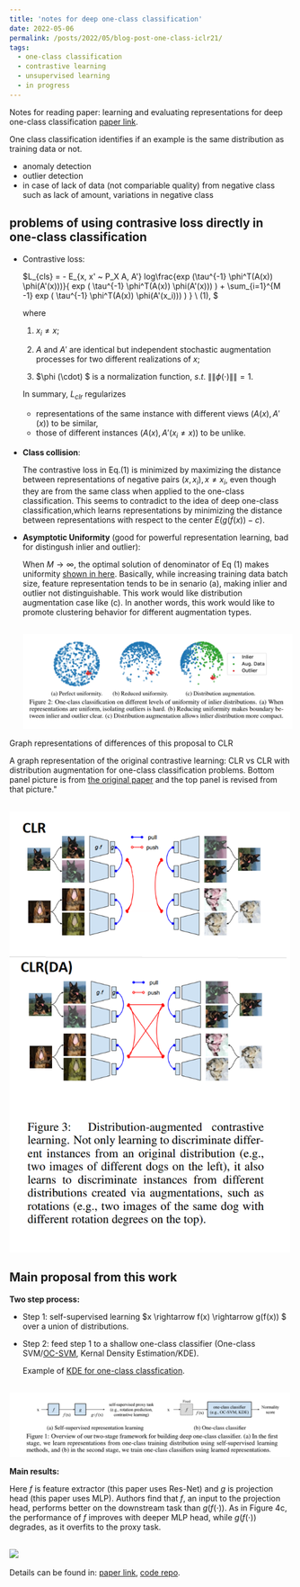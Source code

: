 ```yaml
---
title: 'notes for deep one-class classification'
date: 2022-05-06
permalink: /posts/2022/05/blog-post-one-class-iclr21/
tags:
  - one-class classification
  - contrastive learning
  - unsupervised learning
  - in progress
---
```


Notes for reading paper: learning and evaluating representations for deep one-class classification [paper link](https://arxiv.org/abs/2011.02578).

One class classification identifies if an example is the same distribution as training data or not.

* anomaly detection
* outlier detection
* in case of lack of data (not compariable quality) from negative class such as lack of amount, variations in negative class

problems of using contrasive loss directly in one-class classification
---

- Contrastive loss:

  $L_{cls} = - E_{x, x' ~ P_X A, A'} log\frac{exp (\tau^{-1} \phi^T(A(x)) \phi(A'(x)))}{ exp ( \tau^{-1} \phi^T(A(x)) \phi(A'(x))) ) + \sum_{i=1}^{M -1}  exp ( \tau^{-1} \phi^T(A(x)) \phi(A'(x_i))) ) }  \ (1), $
  
  where  
  1. $x_i \neq x$;

  2. $A$ and $A'$ are identical but independent stochastic augmentation processes for two different realizations of $x$;

  3. $\phi (\cdot) $ is a normalization function, $s.t.$ $\|\| \phi (\cdot) \|\| = 1.$

  In summary, $L_{clr}$ regularizes 
  - representations of the same instance with different views $(A(x),A'(x))$ to be similar,
  - those of different instances
  $(A(x),A'(x_i \neq x))$ to be unlike.


- **Class collision**:

  The contrastive loss in Eq.(1) is minimized by maximizing the distance between representations of negative pairs $(x,x_i),x \neq x_i$, even though they are from the same class when applied to the one-class classification. This seems to contradict to the idea of deep one-class classification,which learns representations by minimizing the distance between representations with respect to the center $E (g ( f(x) ) - c)$. 

- **Asymptotic Uniformity** (good for powerful representation learning, bad for distingush inlier and outlier): 

  When $M \rightarrow \infty$, the optimal solution of denominator of Eq (1) makes uniformity [shown in here](https://arxiv.org/abs/2005.10242). Basically, while increasing training data batch size, feature representation tends to be in senario (a), making inlier and outlier not distinguishable. This work would like distribution augmentation case like (c). In another words, this work would like to promote clustering behavior for different augmentation types.

  <br/><img src='/images/\blog_one_class/uniformity_illustration.png' width="600">

  
Graph representations of differences of this proposal to CLR

A graph representation of the original contrastive learning: CLR vs CLR with distribution augmentation for one-class classification problems. Bottom panel picture is from [the original paper](https://arxiv.org/abs/2011.02578) and the top panel is revised from that picture."
  
<!--
<br/><img src='/images/\blog_one_class/simple_CLR_one_class.png' width="500">

a gif version can be found here [tds](https://towardsdatascience.com/understanding-contrastive-learning-d5b19fd96607) 

  <br/><img src='/images/\blog_one_class/one_class_distribution_augmentation.png' width="600">
-->
  <br/><img src='/images/\blog_one_class/one_class_compare.png' width="500" >

  
Main proposal from this work
---

**Two step process:**
  - Step 1: self-supervised learning 
  $x \rightarrow f(x) \rightarrow g(f(x)) $ over a union of distributions.

  - Step 2: feed step 1 to a shallow one-class classifier (One-class SVM/[OC-SVM](http://papers.neurips.cc/paper/1723-support-vector-method-for-novelty-detection.pdf), Kernal Density Estimation/KDE).
  
    Example of [KDE for one-class classfication](https://towardsdatascience.com/kernel-density-estimation-for-anomaly-detection-in-python-part-1-452c5d4c32ec).


  <br/><img src='/images/\blog_one_class/figure1.png' width="500" >


  **Main results:**

  Here $f$ is feature extractor (this paper uses Res-Net) and $g$ is projection head (this paper uses MLP). Authors find that $f$, an input to the projection head, performs better on the downstream task than $g(f(\cdot))$. As in Figure 4c, the performance of $f$ improves with deeper MLP head, while $g(f(\cdot))$ degrades, as it overfits to the proxy task.

  <br/><img src='/images/\blog_one_class/figure4_main_results..png' width="500" >

 Details can be found in: [paper link](https://arxiv.org/abs/2011.02578),  [code repo](https://github.com/google-research/deep_representation_one_class).




